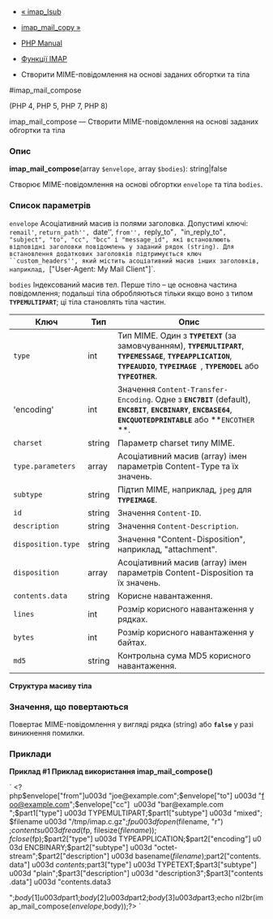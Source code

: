 - [« imap_lsub](function.imap-lsub.md)
- [imap_mail_copy »](function.imap-mail-copy.md)

- [PHP Manual](index.md)
- [Функції IMAP](ref.imap.md)
- Створити MIME-повідомлення на основі заданих обгортки та тіла

#imap_mail_compose

(PHP 4, PHP 5, PHP 7, PHP 8)

imap_mail_compose — Створити MIME-повідомлення на основі заданих обгортки та
тіла

### Опис

**imap_mail_compose**(array `$envelope`, array `$bodies`): string\|false

Створює MIME-повідомлення на основі обгортки `envelope` та тіла `bodies`.

### Список параметрів

`envelope`
Асоціативний масив із полями заголовка. Допустимі ключі: ``remail'``,
``return_path'', ``date'', ``from'', ``reply_to"`, `"in_reply_to"`,
"subject", "to", "cc", "bcc" і "message_id", які
встановлюють відповідні заголовки повідомлень у заданий рядок
(string). Для встановлення додаткових заголовків підтримується ключ
``custom_headers'', який містить асоціативний масив інших
заголовків, наприклад, `["User-Agent: My Mail Client"]`.

`bodies`
Індексований масив тел. Перше тіло – це основна частина повідомлення;
подальші тіла обробляються тільки якщо воно з типом
**`TYPEMULTIPART`**; ці тіла становлять тіла частин.

| Ключ               | Тип    | Опис                                                                                                                                                                                       |
| ------------------ | ------ | ------------------------------------------------------------------------------------------------------------------------------------------------------------------------------------------ |
| `type`             | int    | Тип MIME. Один з **`TYPETEXT`** (за замовчуванням), **`TYPEMULTIPART`**, **`TYPEMESSAGE`**, **`TYPEAPPLICATION`**, **`TYPEAUDIO`**, **`TYPEIMAGE `**, **`TYPEMODEL`** або **`TYPEOTHER`**. |
| 'encoding'         | int    | Значення `Content-Transfer-Encoding`. Одне з **`ENC7BIT`** (default), **`ENC8BIT`**, **`ENCBINARY`**, **`ENCBASE64`**, **`ENCQUOTEDPRINTABLE`** або **`ENCOTHER` **.                       |
| `charset`          | string | Параметр charset типу MIME.                                                                                                                                                                |
| `type.parameters`  | array  | Асоціативний масив (array) імен параметрів Content-Type та їх значень.                                                                                                                     |
| `subtype`          | string | Підтип MIME, наприклад, `jpeg` для **`TYPEIMAGE`**.                                                                                                                                        |
| `id`               | string | Значення `Content-ID`.                                                                                                                                                                     |
| `description`      | string | Значення `Content-Description`.                                                                                                                                                            |
| `disposition.type` | string | Значення "Content-Disposition", наприклад, "attachment".                                                                                                                                   |
| `disposition`      | array  | Асоціативний масив (array) імен параметрів Content-Disposition та їх значень.                                                                                                              |
| `contents.data`    | string | Корисне навантаження.                                                                                                                                                                      |
| `lines`            | int    | Розмір корисного навантаження у рядках.                                                                                                                                                    |
| `bytes`            | int    | Розмір корисного навантаження у байтах.                                                                                                                                                    |
| `md5`              | string | Контрольна сума MD5 корисного навантаження.                                                                                                                                                |

**Структура масиву тіла**

### Значення, що повертаються

Повертає MIME-повідомлення у вигляді рядка (string) або **`false`**
у разі виникнення помилки.

### Приклади

**Приклад #1 Приклад використання **imap_mail_compose()****

` <?php$envelope["from"]u003d "joe@example.com";$envelope["to"] u003d "foo@example.com";$envelope["cc"]  u003d "bar@example.com ";$part1["type"] u003d TYPEMULTIPART;$part1["subtype"] u003d "mixed";$filename u003d "/tmp/imap.c.gz";$fp u003d fopen($filename, "r") ;$contents u003d fread($fp, filesize($filename));fclose($fp);$part2["type"] u003d TYPEAPPLICATION;$part2["encoding"] u003d ENCBINARY;$part2["subtype"] u003d "octet-stream";$part2["description"] u003d basename($filename);$part2["contents.data"] u003d $contents;$part3["type"] u003d TYPETEXT;$part3["subtype"] u003d "plain";$part3["description"] u003d "description3";$part3["contents.data"] u003d "contents.data3


";$body[1] u003d $part1;$body[2] u003d $part2;$body[3] u003d $part3;echo nl2br(imap_mail_compose($envelope, $body));?> `
